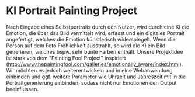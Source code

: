 # KI Portrait Painting Project

Nach Eingabe eines Selbstportraits durch den Nutzer, wird durch eine KI die Emotion, die über das Bild vermittelt wird, erfasst und ein digitales Portrait angefertigt, welches die Emotion künstlerisch widerspiegelt. Wenn die Person auf dem Foto Fröhlichkeit ausstrahlt, so wird die KI ein Bild generieren, welches bspw. sehr bunte Farben enthält. Unsere Projektidee ist stark von dem "Painting Fool Project" inspiriert (http://www.thepaintingfool.com/galleries/emotionally_aware/index.html). Wir möchten es jedoch weiterentwickeln und in eine Webanwendung einbinden und ggf. weitere Parameter wie Uhrzeit und Jahreszeit mit in die Portraitgenerierung einbinden, sodass nicht nur Emotionen den Output beeinflussen.
